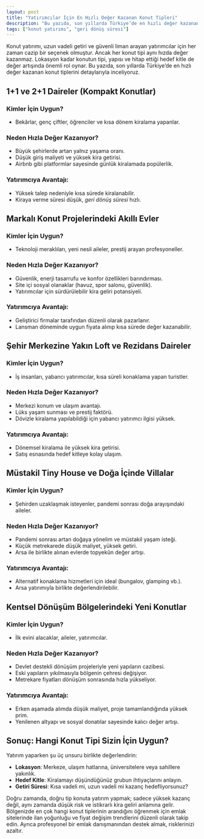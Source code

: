 ```yaml
---
layout: post
title: "Yatırımcılar İçin En Hızlı Değer Kazanan Konut Tipleri"
description: "Bu yazıda, son yıllarda Türkiye’de en hızlı değer kazanan konut tiplerini detaylarıyla inceliyoruz."
tags: ["konut yatırımı", "geri dönüş süresi"]
---
```


Konut yatırımı, uzun vadeli getiri ve güvenli liman arayan yatırımcılar için her zaman cazip bir seçenek olmuştur. Ancak her konut tipi aynı hızda değer kazanmaz. Lokasyon kadar konutun tipi, yapısı ve hitap ettiği hedef kitle de değer artışında önemli rol oynar. Bu yazıda, son yıllarda Türkiye’de en hızlı değer kazanan konut tiplerini detaylarıyla inceliyoruz.

## 1+1 ve 2+1 Daireler (Kompakt Konutlar)

### Kimler İçin Uygun?

- Bekârlar, genç çiftler, öğrenciler ve kısa dönem kiralama yapanlar.

### Neden Hızla Değer Kazanıyor?

- Büyük şehirlerde artan yalnız yaşama oranı.
- Düşük giriş maliyeti ve yüksek kira getirisi.
- Airbnb gibi platformlar sayesinde günlük kiralamada popülerlik.

### Yatırımcıya Avantajı:

- Yüksek talep nedeniyle kısa sürede kiralanabilir.
- Kiraya verme süresi düşük, *geri dönüş süresi* hızlı.

## Markalı Konut Projelerindeki Akıllı Evler

### Kimler İçin Uygun?

- Teknoloji meraklıları, yeni nesil aileler, prestij arayan profesyoneller.

### Neden Hızla Değer Kazanıyor?

- Güvenlik, enerji tasarrufu ve konfor özellikleri barındırması.
- Site içi sosyal olanaklar (havuz, spor salonu, güvenlik).
- Yatırımcılar için sürdürülebilir kira geliri potansiyeli.

### Yatırımcıya Avantajı:

- Geliştirici firmalar tarafından düzenli olarak pazarlanır.
- Lansman döneminde uygun fiyata alınıp kısa sürede değer kazanabilir.

## Şehir Merkezine Yakın Loft ve Rezidans Daireler

### Kimler İçin Uygun?

- İş insanları, yabancı yatırımcılar, kısa süreli konaklama yapan turistler.

### Neden Hızla Değer Kazanıyor?

- Merkezi konum ve ulaşım avantajı.
- Lüks yaşam sunması ve prestij faktörü.
- Dövizle kiralama yapılabildiği için yabancı yatırımcı ilgisi yüksek.

### Yatırımcıya Avantajı:

- Dönemsel kiralama ile yüksek kira getirisi.
- Satış esnasında hedef kitleye kolay ulaşım.

## Müstakil Tiny House ve Doğa İçinde Villalar

### Kimler İçin Uygun?

- Şehirden uzaklaşmak isteyenler, pandemi sonrası doğa arayışındaki aileler.

### Neden Hızla Değer Kazanıyor?

- Pandemi sonrası artan doğaya yönelim ve müstakil yaşam isteği.
- Küçük metrekarede düşük maliyet, yüksek getiri.
- Arsa ile birlikte alınan evlerde topyekûn değer artışı.

### Yatırımcıya Avantajı:

- Alternatif konaklama hizmetleri için ideal (bungalov, glamping vb.).
- Arsa yatırımıyla birlikte değerlendirilebilir.

## Kentsel Dönüşüm Bölgelerindeki Yeni Konutlar

### Kimler İçin Uygun?

- İlk evini alacaklar, aileler, yatırımcılar.

### Neden Hızla Değer Kazanıyor?

- Devlet destekli dönüşüm projeleriyle yeni yapıların cazibesi.
- Eski yapıların yıkılmasıyla bölgenin çehresi değişiyor.
- Metrekare fiyatları dönüşüm sonrasında hızla yükseliyor.

### Yatırımcıya Avantajı:

- Erken aşamada alımda düşük maliyet, proje tamamlandığında yüksek prim.
- Yenilenen altyapı ve sosyal donatılar sayesinde kalıcı değer artışı.

## Sonuç: Hangi Konut Tipi Sizin İçin Uygun?

Yatırım yaparken şu üç unsuru birlikte değerlendirin:

- **Lokasyon**: Merkeze, ulaşım hatlarına, üniversitelere veya sahillere yakınlık.
- **Hedef Kitle**: Kiralamayı düşündüğünüz grubun ihtiyaçlarını anlayın.
- **Getiri Süresi**: Kısa vadeli mi, uzun vadeli mi kazanç hedefliyorsunuz?

Doğru zamanda, doğru tip konuta yatırım yapmak; sadece yüksek kazanç değil, aynı zamanda düşük risk ve istikrarlı kira geliri anlamına gelir. Bölgenizde en çok hangi konut tiplerinin arandığını öğrenmek için emlak sitelerinde ilan yoğunluğu ve fiyat değişim trendlerini düzenli olarak takip edin. Ayrıca profesyonel bir emlak danışmanından destek almak, risklerinizi azaltır.